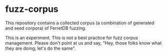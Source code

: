 # fuzz-corpus

This repository contains a collected corpus (a combination of generated and seed corpora) of FerretDB fuzzing.

This is an experiment.
This is not a best practice for fuzz corpus management.
Please don't point at us and say, "Hey, those folks know what they are doing; let's do the same".
